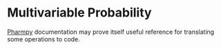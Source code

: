 # Multivariable Probability

[Pharmpy](https://pharmpy.github.io/latest/_modules/pharmpy/math.html) documentation may prove itself useful reference for translating some operations to code.